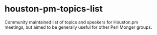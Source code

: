 houston-pm-topics-list
======================

Community maintained list of topics and speakers for Houston.pm meetings, but aimed to be generally useful for other Perl Monger groups.
